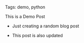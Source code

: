 Tags: demo, python

This is a Demo Post

- Just creating a random blog post
- This post is also updated